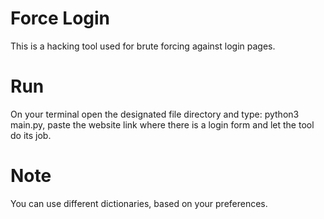 # Force Login
This is a hacking tool used for brute forcing against login pages.

# Run
On your terminal open the designated file directory and type: python3 main.py, paste the website link where there is a login form and let the tool do its job.

# Note
You can use different dictionaries, based on your preferences.
